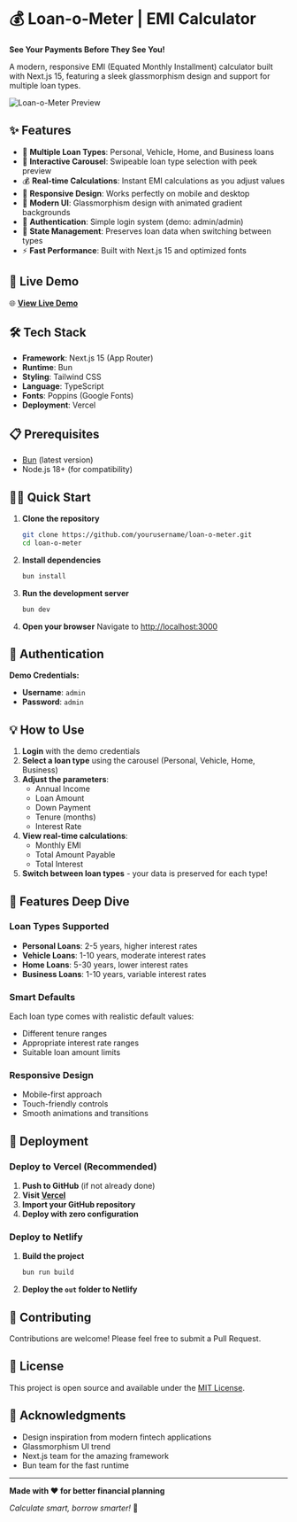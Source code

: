 # 💰 Loan-o-Meter | EMI Calculator

**See Your Payments Before They See You!**

A modern, responsive EMI (Equated Monthly Installment) calculator built with Next.js 15, featuring a sleek glassmorphism design and support for multiple loan types.

![Loan-o-Meter Preview](https://via.placeholder.com/800x600/000000/FFFFFF?text=Loan-o-Meter+Preview)

## ✨ Features

- 🏦 **Multiple Loan Types**: Personal, Vehicle, Home, and Business loans
- 🎪 **Interactive Carousel**: Swipeable loan type selection with peek preview
- 💰 **Real-time Calculations**: Instant EMI calculations as you adjust values
- 📱 **Responsive Design**: Works perfectly on mobile and desktop
- 🎨 **Modern UI**: Glassmorphism design with animated gradient backgrounds
- 🔐 **Authentication**: Simple login system (demo: admin/admin)
- 💾 **State Management**: Preserves loan data when switching between types
- ⚡ **Fast Performance**: Built with Next.js 15 and optimized fonts

## 🚀 Live Demo

🌐 **[View Live Demo](https://loan-o-meter-6bewobrew-aboli-kumbhalkars-projects.vercel.app/)**

## 🛠️ Tech Stack

- **Framework**: Next.js 15 (App Router)
- **Runtime**: Bun
- **Styling**: Tailwind CSS
- **Language**: TypeScript
- **Fonts**: Poppins (Google Fonts)
- **Deployment**: Vercel

## 📋 Prerequisites

- [Bun](https://bun.sh/) (latest version)
- Node.js 18+ (for compatibility)

## 🏃‍♂️ Quick Start

1. **Clone the repository**
   ```bash
   git clone https://github.com/yourusername/loan-o-meter.git
   cd loan-o-meter
   ```

2. **Install dependencies**
   ```bash
   bun install
   ```

3. **Run the development server**
   ```bash
   bun dev
   ```

4. **Open your browser**
   Navigate to [http://localhost:3000](http://localhost:3000)

## 🔐 Authentication

**Demo Credentials:**
- **Username**: `admin`
- **Password**: `admin`

## 💡 How to Use

1. **Login** with the demo credentials
2. **Select a loan type** using the carousel (Personal, Vehicle, Home, Business)
3. **Adjust the parameters**:
   - Annual Income
   - Loan Amount
   - Down Payment
   - Tenure (months)
   - Interest Rate
4. **View real-time calculations**:
   - Monthly EMI
   - Total Amount Payable
   - Total Interest
5. **Switch between loan types** - your data is preserved for each type!

## 🎨 Features Deep Dive

### Loan Types Supported
- **Personal Loans**: 2-5 years, higher interest rates
- **Vehicle Loans**: 1-10 years, moderate interest rates  
- **Home Loans**: 5-30 years, lower interest rates
- **Business Loans**: 1-10 years, variable interest rates

### Smart Defaults
Each loan type comes with realistic default values:
- Different tenure ranges
- Appropriate interest rate ranges
- Suitable loan amount limits

### Responsive Design
- Mobile-first approach
- Touch-friendly controls
- Smooth animations and transitions

## 🚀 Deployment

### Deploy to Vercel (Recommended)

1. **Push to GitHub** (if not already done)
2. **Visit [Vercel](https://vercel.com)**
3. **Import your GitHub repository**
4. **Deploy with zero configuration**

### Deploy to Netlify

1. **Build the project**
   ```bash
   bun run build
   ```
2. **Deploy the `out` folder to Netlify**

## 🤝 Contributing

Contributions are welcome! Please feel free to submit a Pull Request.

## 📄 License

This project is open source and available under the [MIT License](LICENSE).

## 🙏 Acknowledgments

- Design inspiration from modern fintech applications
- Glassmorphism UI trend
- Next.js team for the amazing framework
- Bun team for the fast runtime

---

**Made with ❤️ for better financial planning**

*Calculate smart, borrow smarter!* 💪